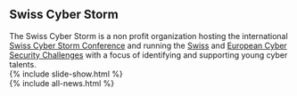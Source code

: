 <!-- include hero.html  for text animation --> 

<!-- include latest-news.html --> 
<article>
<h2>Swiss Cyber Storm</h2>
The Swiss Cyber Storm is a non profit organization hosting the international <a href="/conference/">Swiss Cyber Storm Conference</a> and running the <a href="/challenges">Swiss</a> and <a href="http://www.europeancybersecuritychallenge.eu" target="_blank">European Cyber Security Challenges</a> with a focus of identifying and supporting young cyber talents.
</article>
<article>
{% include slide-show.html %}
</article>
{% include all-news.html %}


